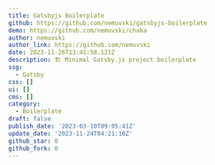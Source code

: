 ```yaml
---
title: Gatsbyjs Boilerplate
github: https://github.com/nemuvski/gatsbyjs-boilerplate
demo: https://github.com/nemuvski/chaka
author: nemuvski
author_link: https://github.com/nemuvski
date: 2023-11-26T13:41:58.121Z
description: 🏗 Minimal Gatsby.js project boilerplate
ssg:
  - Gatsby
css: []
ui: []
cms: []
category:
  - Boilerplate
draft: false
publish_date: '2023-03-10T09:05:41Z'
update_date: '2023-11-24T04:21:10Z'
github_star: 0
github_fork: 0
---
```

